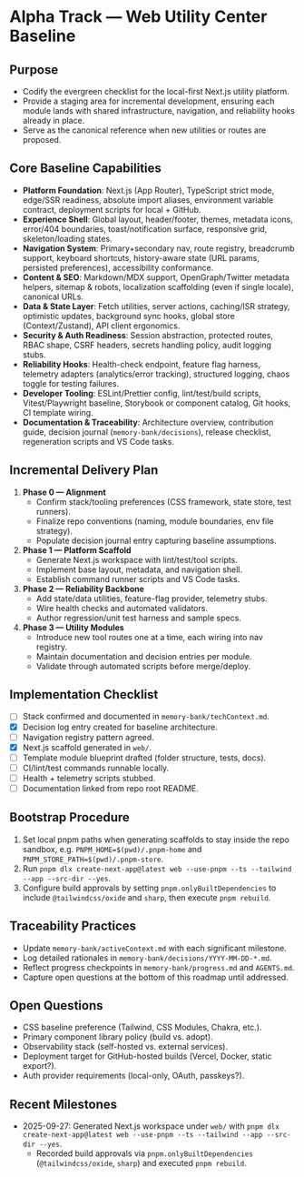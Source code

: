# Alpha Track — Web Utility Center Baseline

## Purpose
- Codify the evergreen checklist for the local-first Next.js utility platform.
- Provide a staging area for incremental development, ensuring each module lands with shared infrastructure, navigation, and reliability hooks already in place.
- Serve as the canonical reference when new utilities or routes are proposed.

## Core Baseline Capabilities
- **Platform Foundation**: Next.js (App Router), TypeScript strict mode, edge/SSR readiness, absolute import aliases, environment variable contract, deployment scripts for local + GitHub.
- **Experience Shell**: Global layout, header/footer, themes, metadata icons, error/404 boundaries, toast/notification surface, responsive grid, skeleton/loading states.
- **Navigation System**: Primary+secondary nav, route registry, breadcrumb support, keyboard shortcuts, history-aware state (URL params, persisted preferences), accessibility conformance.
- **Content & SEO**: Markdown/MDX support, OpenGraph/Twitter metadata helpers, sitemap & robots, localization scaffolding (even if single locale), canonical URLs.
- **Data & State Layer**: Fetch utilities, server actions, caching/ISR strategy, optimistic updates, background sync hooks, global store (Context/Zustand), API client ergonomics.
- **Security & Auth Readiness**: Session abstraction, protected routes, RBAC shape, CSRF headers, secrets handling policy, audit logging stubs.
- **Reliability Hooks**: Health-check endpoint, feature flag harness, telemetry adapters (analytics/error tracking), structured logging, chaos toggle for testing failures.
- **Developer Tooling**: ESLint/Prettier config, lint/test/build scripts, Vitest/Playwright baseline, Storybook or component catalog, Git hooks, CI template wiring.
- **Documentation & Traceability**: Architecture overview, contribution guide, decision journal (`memory-bank/decisions`), release checklist, regeneration scripts and VS Code tasks.

## Incremental Delivery Plan
1. **Phase 0 — Alignment**
   - Confirm stack/tooling preferences (CSS framework, state store, test runners).
   - Finalize repo conventions (naming, module boundaries, env file strategy).
   - Populate decision journal entry capturing baseline assumptions.
2. **Phase 1 — Platform Scaffold**
   - Generate Next.js workspace with lint/test/tool scripts.
   - Implement base layout, metadata, and navigation shell.
   - Establish command runner scripts and VS Code tasks.
3. **Phase 2 — Reliability Backbone**
   - Add state/data utilities, feature-flag provider, telemetry stubs.
   - Wire health checks and automated validators.
   - Author regression/unit test harness and sample specs.
4. **Phase 3 — Utility Modules**
   - Introduce new tool routes one at a time, each wiring into nav registry.
   - Maintain documentation and decision entries per module.
   - Validate through automated scripts before merge/deploy.

## Implementation Checklist
- [ ] Stack confirmed and documented in `memory-bank/techContext.md`.
- [x] Decision log entry created for baseline architecture.
- [ ] Navigation registry pattern agreed.
- [x] Next.js scaffold generated in `web/`.
- [ ] Template module blueprint drafted (folder structure, tests, docs).
- [ ] CI/lint/test commands runnable locally.
- [ ] Health + telemetry scripts stubbed.
- [ ] Documentation linked from repo root README.

## Bootstrap Procedure
1. Set local pnpm paths when generating scaffolds to stay inside the repo sandbox, e.g. `PNPM_HOME=$(pwd)/.pnpm-home` and `PNPM_STORE_PATH=$(pwd)/.pnpm-store`.
2. Run `pnpm dlx create-next-app@latest web --use-pnpm --ts --tailwind --app --src-dir --yes`.
3. Configure build approvals by setting `pnpm.onlyBuiltDependencies` to include `@tailwindcss/oxide` and `sharp`, then execute `pnpm rebuild`.

## Traceability Practices
- Update `memory-bank/activeContext.md` with each significant milestone.
- Log detailed rationales in `memory-bank/decisions/YYYY-MM-DD-*.md`.
- Reflect progress checkpoints in `memory-bank/progress.md` and `AGENTS.md`.
- Capture open questions at the bottom of this roadmap until addressed.

## Open Questions
- CSS baseline preference (Tailwind, CSS Modules, Chakra, etc.).
- Primary component library policy (build vs. adopt).
- Observability stack (self-hosted vs. external services).
- Deployment target for GitHub-hosted builds (Vercel, Docker, static export?).
- Auth provider requirements (local-only, OAuth, passkeys?).

## Recent Milestones
- 2025-09-27: Generated Next.js workspace under `web/` with `pnpm dlx create-next-app@latest web --use-pnpm --ts --tailwind --app --src-dir --yes`.
  - Recorded build approvals via `pnpm.onlyBuiltDependencies` (`@tailwindcss/oxide`, `sharp`) and executed `pnpm rebuild`.

